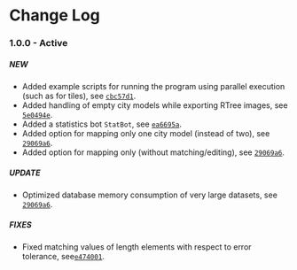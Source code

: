 # Change Log

### 1.0.0 - Active

##### NEW
* Added example scripts for running the program using parallel execution (such as for tiles), see [`cbc57d1`](https://github.com/tum-gis/citygml-change-detection/commit/cbc57d1477b3903a55c3c4fc7682e357868cd567). 
* Added handling of empty city models while exporting RTree images, see [`5e0494e`](https://github.com/tum-gis/citygml-change-detection/commit/5e0494eb3b33716b22af34376066b0a5c2ae9bec).
* Added a statistics bot `StatBot`, see [`ea6695a`](https://github.com/tum-gis/citygml-change-detection/commit/ea6695a3896ee73284a3c30be819c1c3dfd08cc4).
* Added option for mapping only one city model (instead of two), see [`29069a6`](https://github.com/tum-gis/citygml-change-detection/commit/29069a6d069e8a3bb44dad31d42a4f4b00e4cc10).
* Added option for mapping only (without matching/editing), see [`29069a6`](https://github.com/tum-gis/citygml-change-detection/commit/29069a6d069e8a3bb44dad31d42a4f4b00e4cc10).

##### UPDATE
* Optimized database memory consumption of very large datasets, see [`29069a6`](https://github.com/tum-gis/citygml-change-detection/commit/29069a6d069e8a3bb44dad31d42a4f4b00e4cc10).

##### FIXES
* Fixed matching values of length elements with respect to error tolerance, see[`e474001`](https://github.com/tum-gis/citygml-change-detection/commit/e474001d21c06cf5eed02a770222734e66871f87).